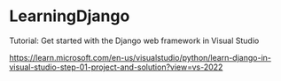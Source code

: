 # LearningDjango

Tutorial: Get started with the Django web framework in Visual Studio

https://learn.microsoft.com/en-us/visualstudio/python/learn-django-in-visual-studio-step-01-project-and-solution?view=vs-2022


